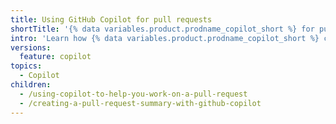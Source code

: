```yaml
---
title: Using GitHub Copilot for pull requests
shortTitle: '{% data variables.product.prodname_copilot_short %} for pull requests'
intro: 'Learn how {% data variables.product.prodname_copilot_short %} can help you work on pull requests.'
versions:
  feature: copilot
topics:
  - Copilot
children:
  - /using-copilot-to-help-you-work-on-a-pull-request
  - /creating-a-pull-request-summary-with-github-copilot
---
```

